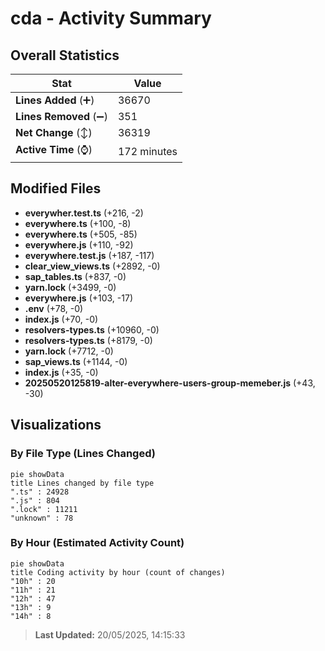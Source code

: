 # cda - Activity Summary 

## Overall Statistics

| Stat                   | Value                                                             |
| ---------------------- | ----------------------------------------------------------------- |
| **Lines Added** (➕)   | 36670                                          |
| **Lines Removed** (➖) | 351                                        |
| **Net Change** (↕)    | 36319                |
| **Active Time** (⌚)   | 172 minutes |


## Modified Files
- **everywher.test.ts** (+216, -2)
- **everywhere.ts** (+100, -8)
- **everywhere.ts** (+505, -85)
- **everywhere.js** (+110, -92)
- **everywhere.test.js** (+187, -117)
- **clear_view_views.ts** (+2892, -0)
- **sap_tables.ts** (+837, -0)
- **yarn.lock** (+3499, -0)
- **everywhere.js** (+103, -17)
- **.env** (+78, -0)
- **index.js** (+70, -0)
- **resolvers-types.ts** (+10960, -0)
- **resolvers-types.ts** (+8179, -0)
- **yarn.lock** (+7712, -0)
- **sap_views.ts** (+1144, -0)
- **index.js** (+35, -0)
- **20250520125819-alter-everywhere-users-group-memeber.js** (+43, -30)

## Visualizations

### By File Type (Lines Changed)

```mermaid
pie showData
title Lines changed by file type
".ts" : 24928
".js" : 804
".lock" : 11211
"unknown" : 78
```

### By Hour (Estimated Activity Count)

```mermaid
pie showData
title Coding activity by hour (count of changes)
"10h" : 20
"11h" : 21
"12h" : 47
"13h" : 9
"14h" : 8
```


> **Last Updated:** 20/05/2025, 14:15:33